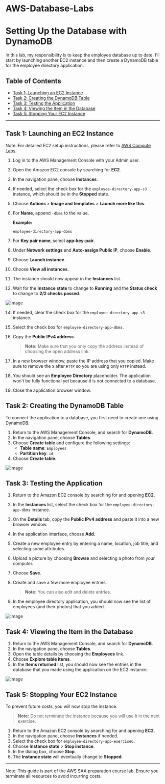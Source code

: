# AWS-Database-Labs

# Setting Up the Database with DynamoDB

In this lab, my responsibility is to keep the employee database up to date. I'll start by launching another EC2 instance and then create a DynamoDB table for the employee directory application.

## Table of Contents
- [Task 1: Launching an EC2 Instance](#task-1-launching-an-ec2-instance)
- [Task 2: Creating the DynamoDB Table](#task-2-creating-the-dynamodb-table)
- [Task 3: Testing the Application](#task-3-testing-the-application)
- [Task 4: Viewing the Item in the Database](#task-4-viewing-the-item-in-the-database)
- [Task 5: Stopping Your EC2 Instance](#task-5-stopping-your-ec2-instance)

---

## Task 1: Launching an EC2 Instance

Note: For detailed EC2 setup instructions, please refer to [AWS Compute Labs](https://github.com/DaudCloud-sudo/AWS-Compute-Labs).

1. Log in to the AWS Management Console with your Admin user.
2. Open the Amazon EC2 console by searching for **EC2**.
3. In the navigation pane, choose **Instances**.
4. If needed, select the check box for the `employee-directory-app-s3` instance, which should be in the **Stopped** state.
5. Choose **Actions** > **Image and templates** > **Launch more like this**.
6. For **Name**, append `-dbms` to the value.

    **Example:**
    ```
    employee-directory-app-dbms
    ```

7. For **Key pair name**, select **app-key-pair**.
8. Under **Network settings** and **Auto-assign Public IP**, choose **Enable**.
9. Choose **Launch instance**.
10. Choose **View all instances**.
11. The instance should now appear in the **Instances** list.
12. Wait for the **Instance state** to change to **Running** and the **Status check** to change to **2/2 checks passed**.

![image](https://github.com/user-attachments/assets/158d9358-a790-4548-a702-182761df4fdb)

14. If needed, clear the check box for the `employee-directory-app-s3` instance.
15. Select the check box for `employee-directory-app-dbms`.
16. Copy the **Public IPv4 address**.

    > **Note:** Make sure that you only copy the address instead of choosing the open address link.

17. In a new browser window, paste the IP address that you copied. Make sure to remove the `S` after `HTTP` so you are using only `HTTP` instead.
18. You should see an **Employee Directory** placeholder. The application won't be fully functional yet because it is not connected to a database.
19. Close the application browser window.

## Task 2: Creating the DynamoDB Table

To connect the application to a database, you first need to create one using DynamoDB.

1. Return to the AWS Management Console, and search for **DynamoDB**.
2. In the navigation pane, choose **Tables**.
3. Choose **Create table** and configure the following settings:
    - **Table name**: `Employees`
    - **Partition key**: `id`
4. Choose **Create table**.

![image](https://github.com/user-attachments/assets/31e6dce9-e474-4648-be35-a4ebaf90cb17)

## Task 3: Testing the Application

1. Return to the Amazon EC2 console by searching for and opening **EC2**.
2. In the **Instances** list, select the check box for the `employee-directory-app-dbms` instance.
3. On the **Details** tab, copy the **Public IPv4 address** and paste it into a new browser window.
4. In the application interface, choose **Add**.
5. Create a new employee entry by entering a name, location, job title, and selecting some attributes.
6. Upload a picture by choosing **Browse** and selecting a photo from your computer.
7. Choose **Save**.
8. Create and save a few more employee entries.

    > **Note:** You can also edit and delete entries.

9. In the employee directory application, you should now see the list of employees (and their photos) that you added.

![image](https://github.com/user-attachments/assets/25246413-b241-4438-ba52-7ebe75e87ebf)

## Task 4: Viewing the Item in the Database

1. Return to the AWS Management Console, and search for **DynamoDB**.
2. In the navigation pane, choose **Tables**.
3. Open the table details by choosing the **Employees** link.
4. Choose **Explore table items**.
5. In the **Items returned** list, you should now see the entries in the database that you made using the application on the EC2 instance.

![image](https://github.com/user-attachments/assets/507ee3a9-a63f-4ede-a3d4-a730c6d833f1)

## Task 5: Stopping Your EC2 Instance

To prevent future costs, you will now stop the instance.

> **Note:** Do not terminate the instance because you will use it in the next exercise.

1. Return to the Amazon EC2 console by searching for and opening **EC2**.
2. In the navigation pane, choose **Instances** if needed.
3. Select the check box for `employee-directory-app-exercise6`.
4. Choose **Instance state** > **Stop instance**.
5. In the dialog box, choose **Stop**.
6. The **Instance state** will eventually change to **Stopped**.

---

Note: This guide is part of the AWS SAA preparation course lab. Ensure you terminate all resources to avoid incurring costs.
